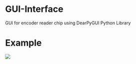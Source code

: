 # GUI-Interface
GUI for encoder reader chip using DearPyGUI Python Library
# Example

![](https://github.com/tahenanh/GUI-Interface/blob/main/GUI_gif.gif)
